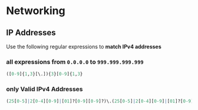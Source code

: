 # Networking

## IP Addresses

Use the following regular expressions to **match IPv4 addresses** 

### all expressions from `0.0.0.0` to `999.999.999.999`

```r
([0-9]{1,3}[\.]){3}[0-9]{1,3}
```
### only Valid IPv4 Addresses

```r
(25[0-5]|2[0-4][0-9]|[01]?[0-9][0-9]?)\.(25[0-5]|2[0-4][0-9]|[01]?[0-9][0-9]?)\.(25[0-5]|2[0-4][0-9]|[01]?[0-9][0-9]?)\.(25[0-5]|2[0-4][0-9]|[01]?[0-9][0-9]?)
```
